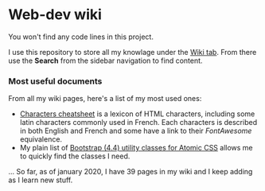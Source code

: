 # Web-dev wiki

You won't find any code lines in this project.

I use this repository to store all my knowlage under the [Wiki tab](https://github.com/martindubenet/wed-dev/wiki). From there use the **Search** from the sidebar navigation to find content.

### Most useful documents

From all my wiki pages, here's a list of my most used ones:

* [Characters cheatsheet](/martindubenet/wed-dev/wiki/Characters-cheatsheet-–-HTML-vs-HEX-vs-Glyphicons-–-En-Fr-lexicon) is a lexicon of HTML characters, including some latin characters commonly used in French. Each characters is described in both English and French and some have a link to their _FontAwesome_ equivalence.
* My plain list of [Bootstrap (4.4) utility classes for Atomic CSS](/martindubenet/wed-dev/wiki/code-•-Bootstrap) allows me to quickly find the classes I need.

... So far, as of january 2020, I have 39 pages in my wiki and I keep adding as I learn new stuff.

